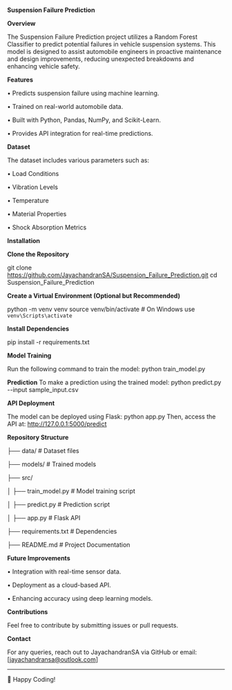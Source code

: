 **Suspension Failure Prediction**

**Overview**

The Suspension Failure Prediction project utilizes a Random Forest Classifier to predict potential failures in vehicle suspension systems. This model is designed to assist automobile engineers in proactive maintenance and design improvements, reducing unexpected breakdowns and enhancing vehicle safety.

**Features**

•	Predicts suspension failure using machine learning.

•	Trained on real-world automobile data.

•	Built with Python, Pandas, NumPy, and Scikit-Learn.

•	Provides API integration for real-time predictions.

**Dataset**

The dataset includes various parameters such as:

•	Load Conditions

•	Vibration Levels

•	Temperature

•	Material Properties

•	Shock Absorption Metrics

**Installation**

**Clone the Repository**

git clone https://github.com/JayachandranSA/Suspension_Failure_Prediction.git
cd Suspension_Failure_Prediction

**Create a Virtual Environment (Optional but Recommended)**

python -m venv venv
source venv/bin/activate  # On Windows use `venv\Scripts\activate`

**Install Dependencies**

pip install -r requirements.txt

**Model Training**

Run the following command to train the model:
python train_model.py

**Prediction**
To make a prediction using the trained model:
python predict.py --input sample_input.csv

**API Deployment**

The model can be deployed using Flask:
python app.py
Then, access the API at: http://127.0.0.1:5000/predict

**Repository Structure**

├── data/                     # Dataset files

├── models/                   # Trained models

├── src/

│   ├── train_model.py        # Model training script

│   ├── predict.py            # Prediction script

│   ├── app.py                # Flask API

├── requirements.txt          # Dependencies

├── README.md                 # Project Documentation

**Future Improvements**

•	Integration with real-time sensor data.

•	Deployment as a cloud-based API.

•	Enhancing accuracy using deep learning models.

**Contributions**

Feel free to contribute by submitting issues or pull requests.

**Contact**

For any queries, reach out to JayachandranSA via GitHub or email:[jayachandransa@outlook.com]
________________________________________
🚀 Happy Coding!

